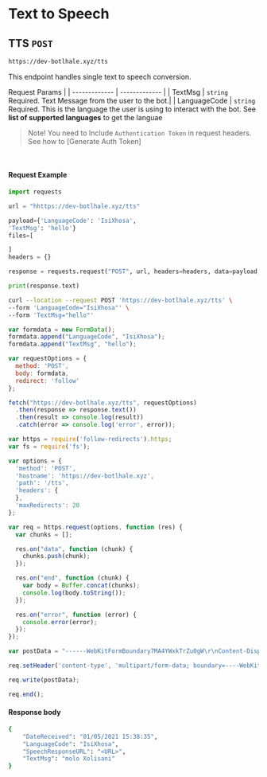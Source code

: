 # Text to Speech
## TTS `POST`

```bash
https://dev-botlhale.xyz/tts
```
This endpoint handles single text to speech conversion.

Request Params | 
| ------------- | ------------- |
| TextMsg  | `string` <br />Required. Text Message from the user to the bot.| 
| LanguageCode  | `string` <br /> Required. This is the language the user is using to interact with the bot. See **list of supported languages** to get the languae
<!-- theme: info -->

>  Note\! You need to Include `Authentication Token` in request headers. See how to 
[Generate Auth Token]


<br />

#### Request Example
<!--
type: tab
title: Python
-->

```python 
import requests

url = "hhttps://dev-botlhale.xyz/tts"

payload={'LanguageCode': 'IsiXhosa',
'TextMsg': 'hello'}
files=[

]
headers = {}

response = requests.request("POST", url, headers=headers, data=payload, files=files)

print(response.text)
```

<!--
type: tab
title: cURL
-->
```bash 
curl --location --request POST 'https://dev-botlhale.xyz/tts' \
--form 'LanguageCode="IsiXhosa"' \
--form 'TextMsg="hello"'
```

<!--
type: tab
title: Javascipt
-->
```javascript 
var formdata = new FormData();
formdata.append("LanguageCode", "IsiXhosa");
formdata.append("TextMsg", "hello");

var requestOptions = {
  method: 'POST',
  body: formdata,
  redirect: 'follow'
};

fetch("https://dev-botlhale.xyz/tts", requestOptions)
  .then(response => response.text())
  .then(result => console.log(result))
  .catch(error => console.log('error', error));
```

<!--
type: tab
title: NODEJS - NATIVE
-->

```js
var https = require('follow-redirects').https;
var fs = require('fs');

var options = {
  'method': 'POST',
  'hostname': 'https://dev-botlhale.xyz',
  'path': '/tts',
  'headers': {
  },
  'maxRedirects': 20
};

var req = https.request(options, function (res) {
  var chunks = [];

  res.on("data", function (chunk) {
    chunks.push(chunk);
  });

  res.on("end", function (chunk) {
    var body = Buffer.concat(chunks);
    console.log(body.toString());
  });

  res.on("error", function (error) {
    console.error(error);
  });
});

var postData = "------WebKitFormBoundary7MA4YWxkTrZu0gW\r\nContent-Disposition: form-data; name=\"LanguageCode\"\r\n\r\nIsiXhosa\r\n------WebKitFormBoundary7MA4YWxkTrZu0gW\r\nContent-Disposition: form-data; name=\"TextMsg\"\r\n\r\nhello\r\n------WebKitFormBoundary7MA4YWxkTrZu0gW--";

req.setHeader('content-type', 'multipart/form-data; boundary=----WebKitFormBoundary7MA4YWxkTrZu0gW');

req.write(postData);

req.end();
```

<!-- type: tab-end -->


#### Response body
```bash
{
    "DateReceived": "01/05/2021 15:38:35",
    "LanguageCode": "IsiXhosa",
    "SpeechResponseURL": "<URL>",
    "TextMsg": "molo Xolisani"
}
```
